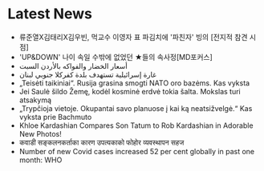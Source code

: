 # Latest News
-  류준열X김태리X김우빈, 먹교수 이영자 표 파김치에 '파친자' 빙의 [전지적 참견 시점]
-  'UP&DOWN' 나이 속일 수밖에 없었던 ★들의 속사정[MD포커스]
-  أسعار الخضار والفواكه بالأردن السبت
-  غارة إسرائيلية تستهدف بلدة كفركلا جنوبي لبنان
-  „Teisėti taikiniai“. Rusija grasina smogti NATO oro bazėms. Kas vyksta
-  Jei Saulė šildo Žemę, kodėl kosminė erdvė tokia šalta. Mokslas turi atsakymą
-  „Trypčioja vietoje. Okupantai savo planuose į kai ką neatsižvelgė.“ Kas vyksta prie Bachmuto
-  Khloe Kardashian Compares Son Tatum to Rob Kardashian in Adorable New Photos!
-  कवाडी सङ्कलनकर्ताका कारण उपत्यकाको फोहोर व्यवस्थापन सहज
-  Number of new Covid cases increased 52 per cent globally in past one month: WHO
